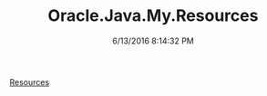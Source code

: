 ﻿---
title: Oracle.Java.My.Resources
date: 6/13/2016 8:14:32 PM
---

[Resources](T-Oracle.Java.My.Resources.Resources.html)
